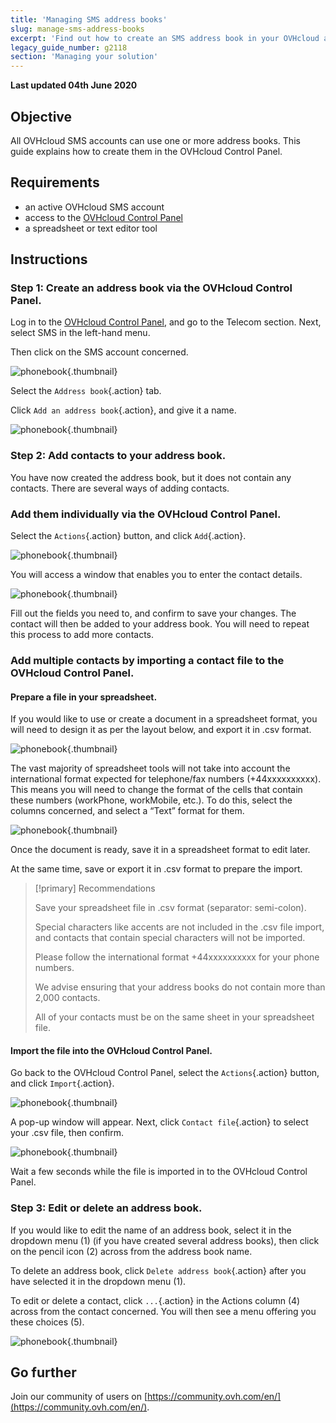 ```yaml
---
title: 'Managing SMS address books'
slug: manage-sms-address-books
excerpt: 'Find out how to create an SMS address book in your OVHcloud account'
legacy_guide_number: g2118
section: 'Managing your solution'
---
```


**Last updated 04th June 2020**

## Objective

All OVHcloud SMS accounts can use one or more address books. This guide explains how to create them in the OVHcloud Control Panel.

## Requirements

- an active OVHcloud SMS account
- access to the [OVHcloud Control Panel](https://www.ovh.com/auth/?action=gotomanager&from=https://www.ovh.ie/&ovhSubsidiary=ie)
- a spreadsheet or text editor tool

## Instructions

### Step 1: Create an address book via the OVHcloud Control Panel.

Log in to the [OVHcloud Control Panel](https://www.ovh.com/auth/?action=gotomanager&from=https://www.ovh.ie/&ovhSubsidiary=ie), and go to the Telecom section. Next, select SMS in the left-hand menu.

Then click on the SMS account concerned.

![phonebook](images/smsphonebook1.png){.thumbnail}

Select the `Address book`{.action} tab.

Click `Add an address book`{.action}, and give it a name.

![phonebook](images/smsphonebook2.png){.thumbnail}

### Step 2: Add contacts to your address book.

You have now created the address book, but it does not contain any contacts. There are several ways of adding contacts.

### Add them individually via the OVHcloud Control Panel.

Select the `Actions`{.action} button, and click `Add`{.action}.

![phonebook](images/smsphonebook3.png){.thumbnail}

You will access a window that enables you to enter the contact details.

![phonebook](images/smsphonebook4.png){.thumbnail}

Fill out the fields you need to, and confirm to save your changes. The contact will then be added to your address book. You will need to repeat this process to add more contacts.

### Add multiple contacts by importing a contact file to the OVHcloud Control Panel.

#### Prepare a file in your spreadsheet.

If you would like to use or create a document in a spreadsheet format, you will need to design it as per the layout below, and export it in .csv format.

![phonebook](images/smsphonebook-spreadsheet1.png){.thumbnail}

The vast majority of spreadsheet tools will not take into account the international format expected for telephone/fax numbers (+44xxxxxxxxxx). This means you will need to change the format of the cells that contain these numbers (workPhone, workMobile, etc.). To do this, select the columns concerned, and select a “Text” format for them.

![phonebook](images/smsphonebook-spreadsheet2.png){.thumbnail}

Once the document is ready, save it in a spreadsheet format to edit later.

At the same time, save or export it in .csv format to prepare the import.

> [!primary] Recommendations
>
> Save your spreadsheet file in .csv format (separator: semi-colon).
>
> Special characters like accents are not included in the .csv file import, and contacts that contain special characters will not be imported.
>
> Please follow the international format +44xxxxxxxxxx for your phone numbers.
>
> We advise ensuring that your address books do not contain more than 2,000 contacts.
>
> All of your contacts must be on the same sheet in your spreadsheet file.
>
>

#### Import the file into the OVHcloud Control Panel.

Go back to the OVHcloud Control Panel, select the `Actions`{.action} button, and click `Import`{.action}.

![phonebook](images/smsphonebook5.png){.thumbnail}

A pop-up window will appear. Next, click `Contact file`{.action} to select your .csv file, then confirm.

![phonebook](images/smsphonebook6.png){.thumbnail}

Wait a few seconds while the file is imported in to the OVHcloud Control Panel.

### Step 3: Edit or delete an address book.

If you would like to edit the name of an address book, select it in the dropdown menu (1) (if you have created several address books), then click on the pencil icon (2) across from the address book name. 

To delete an address book, click `Delete address book`{.action} after you have selected it in the dropdown menu (1).

To edit or delete a contact, click `...`{.action} in the Actions column (4) across from the contact concerned. You will then see a menu offering you these choices (5).

![phonebook](images/smsphonebook7.png){.thumbnail}

## Go further

Join our community of users on [https://community.ovh.com/en/](https://community.ovh.com/en/).
